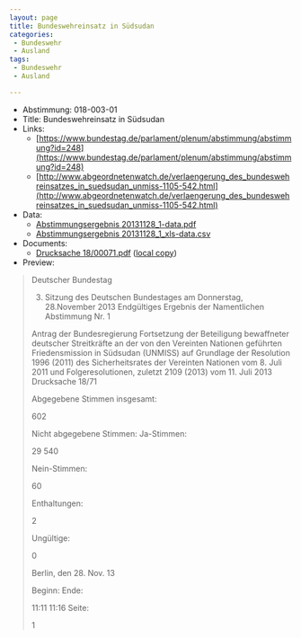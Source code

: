 ```yaml
---
layout: page
title: Bundeswehreinsatz in Südsudan
categories:
 - Bundeswehr
 - Ausland
tags:
 - Bundeswehr
 - Ausland

---
```

* Abstimmung: 018-003-01
* Title: Bundeswehreinsatz in Südsudan
* Links: 
    * [https://www.bundestag.de/parlament/plenum/abstimmung/abstimmung?id=248](https://www.bundestag.de/parlament/plenum/abstimmung/abstimmung?id=248)
    * [http://www.abgeordnetenwatch.de/verlaengerung_des_bundeswehreinsatzes_in_suedsudan_unmiss-1105-542.html](http://www.abgeordnetenwatch.de/verlaengerung_des_bundeswehreinsatzes_in_suedsudan_unmiss-1105-542.html)
* Data: 
    * [Abstimmungsergebnis 20131128_1-data.pdf](/abstimmungsliste/20131128_1-data.pdf)
    * [Abstimmungsergebnis 20131128_1_xls-data.csv](/abstimmungsliste/analyses/20131128_1_xls-data.csv)
* Documents: 
    * [Drucksache 18/00071.pdf](http://dip21.bundestag.de/dip21/btd/18/000/1800071.pdf) ([local copy](/abstimmungsdaten/018-003-01/1800071.pdf))
* Preview: 
> Deutscher Bundestag
> 
> 3. Sitzung des Deutschen Bundestages
> am Donnerstag, 28.November 2013
> Endgültiges Ergebnis der Namentlichen Abstimmung Nr. 1
> 
> Antrag der Bundesregierung
> Fortsetzung der Beteiligung bewaffneter deutscher Streitkräfte an der von den
> Vereinten Nationen geführten Friedensmission in Südsudan (UNMISS) auf
> Grundlage der Resolution 1996 (2011) des Sicherheitsrates der Vereinten Nationen
> vom 8. Juli 2011 und Folgeresolutionen, zuletzt 2109 (2013) vom 11. Juli 2013
> Drucksache 18/71
> 
> Abgegebene Stimmen insgesamt:
> 
> 602
> 
> Nicht abgegebene Stimmen:
> Ja-Stimmen:
> 
> 29
> 540
> 
> Nein-Stimmen:
> 
> 60
> 
> Enthaltungen:
> 
> 2
> 
> Ungültige:
> 
> 0
> 
> Berlin, den 28. Nov. 13
> 
> Beginn:
> Ende:
> 
> 11:11
> 11:16
> Seite:
> 
> 1
> 
> 
